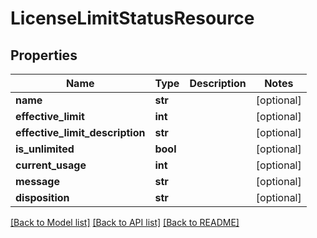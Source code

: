 # LicenseLimitStatusResource

## Properties
Name | Type | Description | Notes
------------ | ------------- | ------------- | -------------
**name** | **str** |  | [optional] 
**effective_limit** | **int** |  | [optional] 
**effective_limit_description** | **str** |  | [optional] 
**is_unlimited** | **bool** |  | [optional] 
**current_usage** | **int** |  | [optional] 
**message** | **str** |  | [optional] 
**disposition** | **str** |  | [optional] 

[[Back to Model list]](../README.md#documentation-for-models) [[Back to API list]](../README.md#documentation-for-api-endpoints) [[Back to README]](../README.md)

